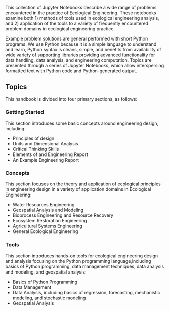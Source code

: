 This collection of Jupyter Notebooks describe a wide range of problems encountered in the practice of Ecological Engineering.  These notebooks examine both 1) methods of tools used in ecological engineering analysis, and 2) application of the tools to a variety of frequently encountered problem domains in ecological engineering practice.

Example problem solutions are general performed with short Python programs.  We use Python because it is a simple language to understand and learn, Python syntax is cleans, simple, and benefits from availability of wide variety of supporting libraries providing advanced functionality for data handling, data analysis, and engineering computation. Topics are presented through a series of Jupyter Notebooks, which allow interspersing formatted text with Python code and Python-generated output.

## Topics

This handbook is divided into four primary sections, as follows:

### Getting Started
This section introduces some basic concepts around engineering design, including:

- Principles of design
- Units and Dimensional Analysis
- Critical Thinking Skills
- Elements of and Engineering Report
- An Example Engineering Report

### Concepts
This section focuses on the theory and application of ecological principles in engineering design in a variety of application domains in Ecological Engineering:
- Water Resources Engineering
- Geospatial Analysis and Modeling
- Bioprocess Engineering and Resource Recovery
- Ecosystem Restoration Engineering
- Agricultural Systems Engineering
- General Ecological Engineering

### Tools
This section introduces hands-on tools for ecological engineering design and analysis focusing on the Python programming language,including basics of Python programming, data management techniques, data analysis and modeling, and geospatial analysis:
- Basics of Python Programming
- Data Management
- Data Analysis, including basics of regression, forecasting, mechanistic modeling, and stochastic modeling
- Geospatial Analysis

